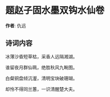 # 题赵子固水墨双钩水仙卷

**作者**: 仇远

## 诗词内容

冰薄沙昏短草枯，采香人远隔湘湖。

谁留夜月群仙珮，绝胜秋风九畹图。

白粲铜盘倾沆瀣，清明宝玦破珊瑚。

却怜不得同兰蕙，一识清醒楚大夫。

